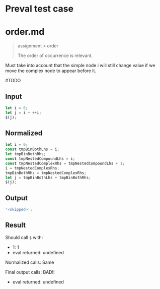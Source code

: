 # Preval test case

# order.md

> assignment > order
>
> The order of occurrence is relevant.

Must take into account that the simple node i will still change value if we move the complex node to appear before it.

#TODO

## Input

`````js filename=intro
let i = 0;
let j = i + ++i;
$(j);
`````

## Normalized

`````js filename=intro
let i = 0;
const tmpBinBothLhs = i;
let tmpBinBothRhs;
const tmpNestedCompoundLhs = i;
const tmpNestedComplexRhs = tmpNestedCompoundLhs + 1;
i = tmpNestedComplexRhs;
tmpBinBothRhs = tmpNestedComplexRhs;
let j = tmpBinBothLhs + tmpBinBothRhs;
$(j);
`````

## Output

`````js filename=intro
'<skipped>';
`````

## Result

Should call `$` with:
 - 1: 1
 - eval returned: undefined

Normalized calls: Same

Final output calls: BAD!!
 - eval returned: undefined
